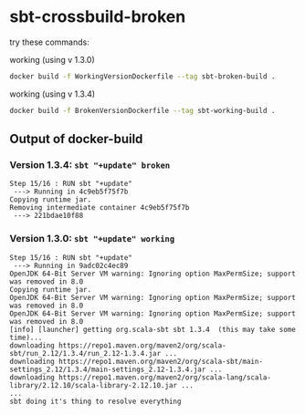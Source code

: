 # sbt-crossbuild-broken

try these commands:

working (using v 1.3.0)
```bash
docker build -f WorkingVersionDockerfile --tag sbt-broken-build .
```


working (using v 1.3.4)
```bash
docker build -f BrokenVersionDockerfile --tag sbt-working-build .
```

## Output of docker-build

### Version 1.3.4: `sbt "+update" broken`
```
Step 15/16 : RUN sbt "+update"
 ---> Running in 4c9eb5f75f7b
Copying runtime jar.
Removing intermediate container 4c9eb5f75f7b
 ---> 221bdae10f88
```

### Version 1.3.0: `sbt "+update" working`
```
Step 15/16 : RUN sbt "+update"
 ---> Running in 9adc02c4ec89
OpenJDK 64-Bit Server VM warning: Ignoring option MaxPermSize; support was removed in 8.0
Copying runtime jar.
OpenJDK 64-Bit Server VM warning: Ignoring option MaxPermSize; support was removed in 8.0
OpenJDK 64-Bit Server VM warning: Ignoring option MaxPermSize; support was removed in 8.0
[info] [launcher] getting org.scala-sbt sbt 1.3.4  (this may take some time)...
downloading https://repo1.maven.org/maven2/org/scala-sbt/run_2.12/1.3.4/run_2.12-1.3.4.jar ...
downloading https://repo1.maven.org/maven2/org/scala-sbt/main-settings_2.12/1.3.4/main-settings_2.12-1.3.4.jar ...
downloading https://repo1.maven.org/maven2/org/scala-lang/scala-library/2.12.10/scala-library-2.12.10.jar ...
... 
sbt doing it's thing to resolve everything
```